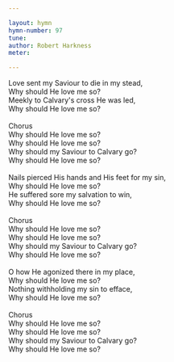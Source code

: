```yaml
---

layout: hymn
hymn-number: 97
tune: 
author: Robert Harkness
meter: 

---
```

Love sent my Saviour to die in my stead,<br>Why should He love me so?<br>Meekly to Calvary's cross He was led,<br>Why should He love me so?<br><br>Chorus<br>Why should He love me so?<br>Why should He love me so?<br>Why should my Saviour to Calvary go?<br>Why should He love me so?<br><br>Nails pierced His hands and His feet for my sin,<br>Why should He love me so?<br>He suffered sore my salvation to win,<br>Why should He love me so?<br><br>Chorus<br>Why should He love me so?<br>Why should He love me so?<br>Why should my Saviour to Calvary go?<br>Why should He love me so?<br><br>O how He agonized there in my place,<br>Why should He love me so?<br>Nothing withholding my sin to efface,<br>Why should He love me so?<br><br>Chorus<br>Why should He love me so?<br>Why should He love me so?<br>Why should my Saviour to Calvary go?<br>Why should He love me so?<br><br><br>
